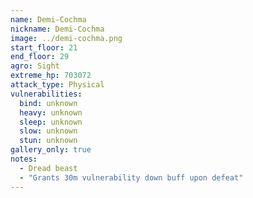 ```yaml
---
name: Demi-Cochma
nickname: Demi-Cochma
image: ../demi-cochma.png
start_floor: 21
end_floor: 29
agro: Sight
extreme_hp: 703072
attack_type: Physical
vulnerabilities:
  bind: unknown
  heavy: unknown
  sleep: unknown
  slow: unknown
  stun: unknown
gallery_only: true
notes:
  - Dread beast
  - "Grants 30m vulnerability down buff upon defeat"
---
```


